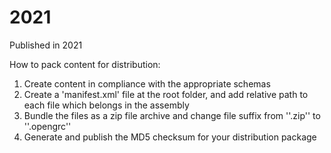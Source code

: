 # 2021
Published in 2021

How to pack content for distribution:
1. Create content in compliance with the appropriate schemas
2. Create a 'manifest.xml' file at the root folder, and add relative path to each file which belongs in the assembly
3. Bundle the files as a zip file archive and change file suffix from ''.zip'' to ''.opengrc''
4. Generate and publish the MD5 checksum for your distribution package

